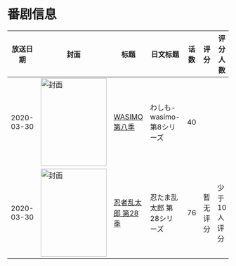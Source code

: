 # 番剧信息

|放送日期|封面|标题|日文标题|话数|评分|评分人数|
|---|---|---|---|---|---|---|
|2020-03-30|<img src="https://lain.bgm.tv/pic/cover/c/01/49/303885_4KQt1.jpg" alt="封面" style="width:150px;height:200px;object-fit:cover;">|[WASIMO 第八季](https://bangumi.tv/subject/303885)|わしも-wasimo- 第8シリーズ|40|||
|2020-03-30|<img src="https://lain.bgm.tv/pic/cover/c/81/d0/303902_th75t.jpg" alt="封面" style="width:150px;height:200px;object-fit:cover;">|[忍者乱太郎 第28季](https://bangumi.tv/subject/303902)|忍たま乱太郎 第28シリーズ|76|暂无评分|少于10人评分|

